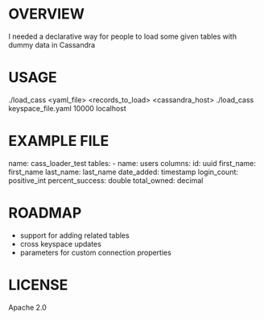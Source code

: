 OVERVIEW
========
I needed a declarative way for people to load some given tables with dummy data in Cassandra

USAGE
=====
./load_cass <yaml_file> <records_to_load> <cassandra_host>
./load_cass keyspace_file.yaml 10000 localhost

EXAMPLE FILE
============
name: cass_loader_test
tables:
    - name: users
      columns:
        id: uuid
        first_name: first_name
        last_name: last_name
        date_added: timestamp
        login_count: positive_int
        percent_success: double
        total_owned: decimal

ROADMAP
=======
* support for adding related tables
* cross keyspace updates
* parameters for custom connection properties

LICENSE
=======
Apache 2.0